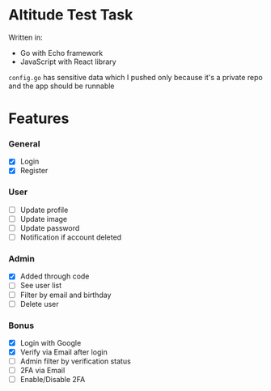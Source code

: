 # Altitude Test Task

Written in:
- Go with Echo framework
- JavaScript with React library

`config.go` has sensitive data which I pushed only because it's a private repo and the app should be runnable

# Features

### General
- [x] Login
- [x] Register

###  User
- [ ] Update profile
- [ ] Update image
- [ ] Update password
- [ ] Notification if account deleted

### Admin
- [x] Added through code
- [ ] See user list
- [ ] Filter by email and birthday
- [ ] Delete user

### Bonus
- [x] Login with Google
- [x] Verify via Email after login
- [ ] Admin filter by verification status
- [ ] 2FA via Email
- [ ] Enable/Disable 2FA